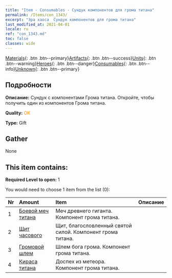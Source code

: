 ```yaml
---
title: "Item - Consumables - Сундук компонентов для грома титана"
permalink: /Items/con_1343/
excerpt: "Эра хаоса  Сундук компонентов для грома титана"
last_modified_at: 2021-04-01
locale: ru
ref: "con_1343.md"
toc: false
classes: wide
---
```

 [Materials](/ru/Items/){: .btn .btn--primary}[Artifacts](/ru/Items/Artifacts/){: .btn .btn--success}[Units](/ru/Items/Units/){: .btn .btn--warning}[Heroes](/ru/Items/Heroes/){: .btn .btn--danger}[Consumables](/ru/Items/Consumables/){: .btn .btn--info}[Unknown](/ru/Items/Unknown/){: .btn .btn--primary}

## Подробности
 **Описание:** Сундук с компонентами Грома титана. Откройте, чтобы получить один из компонентов Грома титана.

 **Quality:** <span style="color: #FF8C00">OK</span>

 **Type:** Gift

## Gather

  None

## This item contains:

 **Required Level to open:** 1

 You would need to choose 1 item from the list (0):

  | Nr | Amount |     Item    | Описание |
  |:---|:-------|:------------|:-----------:|
  | 1 | [Боевой меч титана](/ru/Items/art_156/) | Меч древнего гиганта. Компонент грома титана. | 
  | 2 | [Щит часового](/ru/Items/art_157/) | Щит, благословленный святой силой. Компонент грома титана. | 
  | 3 | [Громовой шлем](/ru/Items/art_158/) | Шлем бога грома. Компонент грома титана. | 
  | 4 | [Кираса титана](/ru/Items/art_159/) | Доспех из метеора. Компонент грома титана. | 
